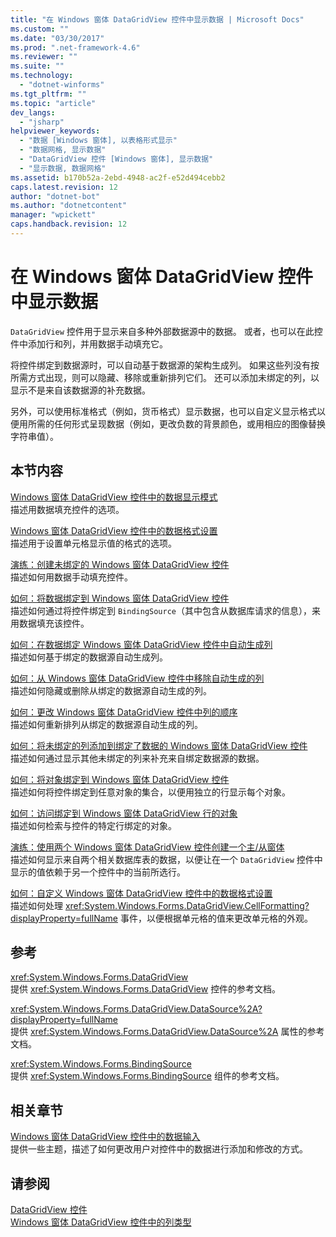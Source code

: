```yaml
---
title: "在 Windows 窗体 DataGridView 控件中显示数据 | Microsoft Docs"
ms.custom: ""
ms.date: "03/30/2017"
ms.prod: ".net-framework-4.6"
ms.reviewer: ""
ms.suite: ""
ms.technology: 
  - "dotnet-winforms"
ms.tgt_pltfrm: ""
ms.topic: "article"
dev_langs: 
  - "jsharp"
helpviewer_keywords: 
  - "数据 [Windows 窗体], 以表格形式显示"
  - "数据网格, 显示数据"
  - "DataGridView 控件 [Windows 窗体], 显示数据"
  - "显示数据, 数据网格"
ms.assetid: b170b52a-2ebd-4948-ac2f-e52d494cebb2
caps.latest.revision: 12
author: "dotnet-bot"
ms.author: "dotnetcontent"
manager: "wpickett"
caps.handback.revision: 12
---
```

# 在 Windows 窗体 DataGridView 控件中显示数据
`DataGridView` 控件用于显示来自多种外部数据源中的数据。  或者，也可以在此控件中添加行和列，并用数据手动填充它。  
  
 将控件绑定到数据源时，可以自动基于数据源的架构生成列。  如果这些列没有按所需方式出现，则可以隐藏、移除或重新排列它们。  还可以添加未绑定的列，以显示不是来自该数据源的补充数据。  
  
 另外，可以使用标准格式（例如，货币格式）显示数据，也可以自定义显示格式以便用所需的任何形式呈现数据（例如，更改负数的背景颜色，或用相应的图像替换字符串值）。  
  
## 本节内容  
 [Windows 窗体 DataGridView 控件中的数据显示模式](../../../../docs/framework/winforms/controls/data-display-modes-in-the-windows-forms-datagridview-control.md)  
 描述用数据填充控件的选项。  
  
 [Windows 窗体 DataGridView 控件中的数据格式设置](../../../../docs/framework/winforms/controls/data-formatting-in-the-windows-forms-datagridview-control.md)  
 描述用于设置单元格显示值的格式的选项。  
  
 [演练：创建未绑定的 Windows 窗体 DataGridView 控件](../../../../docs/framework/winforms/controls/walkthrough-creating-an-unbound-windows-forms-datagridview-control.md)  
 描述如何用数据手动填充控件。  
  
 [如何：将数据绑定到 Windows 窗体 DataGridView 控件](../../../../docs/framework/winforms/controls/how-to-bind-data-to-the-windows-forms-datagridview-control.md)  
 描述如何通过将控件绑定到 `BindingSource`（其中包含从数据库请求的信息），来用数据填充该控件。  
  
 [如何：在数据绑定 Windows 窗体 DataGridView 控件中自动生成列](../../../../docs/framework/winforms/controls/autogenerate-columns-in-a-data-bound-wf-datagridview-control.md)  
 描述如何基于绑定的数据源自动生成列。  
  
 [如何：从 Windows 窗体 DataGridView 控件中移除自动生成的列](../../../../docs/framework/winforms/controls/remove-autogenerated-columns-from-a-wf-datagridview-control.md)  
 描述如何隐藏或删除从绑定的数据源自动生成的列。  
  
 [如何：更改 Windows 窗体 DataGridView 控件中列的顺序](../../../../docs/framework/winforms/controls/how-to-change-the-order-of-columns-in-the-windows-forms-datagridview-control.md)  
 描述如何重新排列从绑定的数据源自动生成的列。  
  
 [如何：将未绑定的列添加到绑定了数据的 Windows 窗体 DataGridView 控件](../../../../docs/framework/winforms/controls/unbound-column-to-a-data-bound-datagridview.md)  
 描述如何通过显示其他未绑定的列来补充来自绑定数据源的数据。  
  
 [如何：将对象绑定到 Windows 窗体 DataGridView 控件](../../../../docs/framework/winforms/controls/how-to-bind-objects-to-windows-forms-datagridview-controls.md)  
 描述如何将控件绑定到任意对象的集合，以便用独立的行显示每个对象。  
  
 [如何：访问绑定到 Windows 窗体 DataGridView 行的对象](../../../../docs/framework/winforms/controls/how-to-access-objects-bound-to-windows-forms-datagridview-rows.md)  
 描述如何检索与控件的特定行绑定的对象。  
  
 [演练：使用两个 Windows 窗体 DataGridView 控件创建一个主\/从窗体](../../../../docs/framework/winforms/controls/creating-a-master-detail-form-using-two-datagrids.md)  
 描述如何显示来自两个相关数据库表的数据，以便让在一个 `DataGridView` 控件中显示的值依赖于另一个控件中的当前所选行。  
  
 [如何：自定义 Windows 窗体 DataGridView 控件中的数据格式设置](../../../../docs/framework/winforms/controls/how-to-customize-data-formatting-in-the-windows-forms-datagridview-control.md)  
 描述如何处理 <xref:System.Windows.Forms.DataGridView.CellFormatting?displayProperty=fullName> 事件，以便根据单元格的值来更改单元格的外观。  
  
## 参考  
 <xref:System.Windows.Forms.DataGridView>  
 提供 <xref:System.Windows.Forms.DataGridView> 控件的参考文档。  
  
 <xref:System.Windows.Forms.DataGridView.DataSource%2A?displayProperty=fullName>  
 提供 <xref:System.Windows.Forms.DataGridView.DataSource%2A> 属性的参考文档。  
  
 <xref:System.Windows.Forms.BindingSource>  
 提供 <xref:System.Windows.Forms.BindingSource> 组件的参考文档。  
  
## 相关章节  
 [Windows 窗体 DataGridView 控件中的数据输入](../../../../docs/framework/winforms/controls/data-entry-in-the-windows-forms-datagridview-control.md)  
 提供一些主题，描述了如何更改用户对控件中的数据进行添加和修改的方式。  
  
## 请参阅  
 [DataGridView 控件](../../../../docs/framework/winforms/controls/datagridview-control-windows-forms.md)   
 [Windows 窗体 DataGridView 控件中的列类型](../../../../docs/framework/winforms/controls/column-types-in-the-windows-forms-datagridview-control.md)